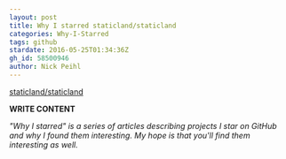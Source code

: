 ```yaml
---
layout: post
title: Why I starred staticland/staticland
categories: Why-I-Starred
tags: github
stardate: 2016-05-25T01:34:36Z
gh_id: 58500946
author: Nick Peihl
---
```


[staticland/staticland](star.repo.html_url)

**WRITE CONTENT**

*"Why I starred" is a series of articles describing projects I star on GitHub and why I found them interesting. My hope is that you'll find them interesting as well.*

